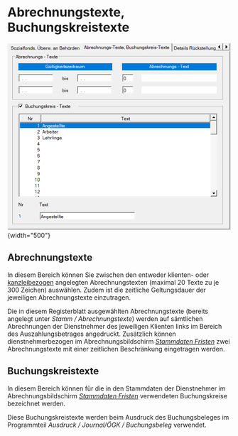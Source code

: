 # Abrechnungstexte, Buchungskreistexte

![Image](<img/image33.png>){width="500"}

## Abrechnungstexte

In diesem Bereich können Sie zwischen den entweder klienten- oder [kanzleibezogen](../../Kanzleitexte_und_Kanzleilohnkontenplaene.md) angelegten Abrechnungstexten (maximal 20 Texte zu je 300 Zeichen) auswählen. Zudem ist die zeitliche Geltungsdauer der jeweiligen Abrechnungstexte einzutragen.

Die in diesem Registerblatt ausgewählten Abrechnungstexte (bereits angelegt unter *Stamm / Abrechnungstexte*) werden auf sämtlichen Abrechnungen der Dienstnehmer des jeweiligen Klienten links im Bereich des Auszahlungsbetrages angedruckt. Zusätzlich können dienstnehmerbezogen im Abrechnungsbildschirm [*Stammdaten Fristen*](../../Abrechnungsbildschirme/Stammdaten_Fristen.md) zwei Abrechnungstexte mit einer zeitlichen Beschränkung eingetragen werden.

## Buchungskreistexte

In diesem Bereich können für die in den Stammdaten der Dienstnehmer im Abrechnungsbildschirm [*Stammdaten Fristen*](../../Abrechnungsbildschirme/Stammdaten_Fristen.md) verwendeten Buchungskreise bezeichnet werden.

Diese Buchungskreistexte werden beim Ausdruck des Buchungsbeleges im Programmteil *Ausdruck / Journal/ÖGK / Buchungsbeleg* verwendet.
